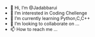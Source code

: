 - 👋 Hi, I’m @Jadabbarui
- 👀 I’m interested in Coding Chellenge
- 🌱 I’m currently learning Python,C,C++
- 💞️ I’m looking to collaborate on ...
- 📫 How to reach me ...

<!---
Jadabbarui/Jadabbarui is a ✨ special ✨ repository because its `README.md` (this file) appears on your GitHub profile.
You can click the Preview link to take a look at your changes.
--->
